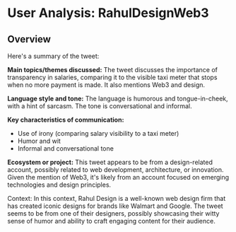 # User Analysis: RahulDesignWeb3

## Overview

Here's a summary of the tweet:

**Main topics/themes discussed:** The tweet discusses the importance of transparency in salaries, comparing it to the visible taxi meter that stops when no more payment is made. It also mentions Web3 and design.

**Language style and tone:** The language is humorous and tongue-in-cheek, with a hint of sarcasm. The tone is conversational and informal.

**Key characteristics of communication:**

* Use of irony (comparing salary visibility to a taxi meter)
* Humor and wit
* Informal and conversational tone

**Ecosystem or project:** This tweet appears to be from a design-related account, possibly related to web development, architecture, or innovation. Given the mention of Web3, it's likely from an account focused on emerging technologies and design principles.

Context: In this context, Rahul Design is a well-known web design firm that has created iconic designs for brands like Walmart and Google. The tweet seems to be from one of their designers, possibly showcasing their witty sense of humor and ability to craft engaging content for their audience.